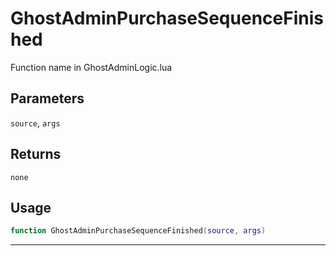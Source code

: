 # GhostAdminPurchaseSequenceFinished
Function name in GhostAdminLogic.lua
## Parameters
`source`, `args`
## Returns
`none`
## Usage
```lua
function GhostAdminPurchaseSequenceFinished(source, args)
```
---
